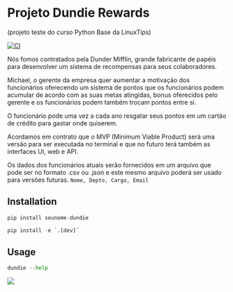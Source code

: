 # Projeto Dundie Rewards
(projeto teste do curso Python Base da LinuxTips)

[![CI](https://github.com/rochacbruno/dundie-rewards/actions/workflows/main.yml/badge.svg)](https://github.com/rochacbruno/dundie-rewards/actions/workflows/main.yml)

Nós fomos contratados pela Dunder Mifflin, grande fabricante de papéis para desenvolver um sistema
de recompensas para seus colaboradores.

Michael, o gerente da empresa quer aumentar a motivação dos funcionários oferecendo um sistema
de pontos que os funcionários podem acumular de acordo com as suas metas atingidas, bonus oferecidos
pelo gerente e os funcionários podem também trocam pontos entre sí.

O funcionário pode uma vez a cada ano resgatar seus pontos em um cartão de crédito para gastar onde
quiserem.

Acordamos em contrato que o MVP (Minimum Viable Product) será uma versão para ser executada no terminal
e que no futuro terá também as interfaces UI, web e API.

Os dados dos funcionários atuais serão fornecidos em um arquivo que pode ser no formato .csv ou .json
e este mesmo arquivo poderá ser usado para versões futuras. `Nome, Depto, Cargo, Email`


## Installation

```py
pip install seunome-dundie
```

```py
pip install -e `.[dev]`
```

## Usage

```py
dundie --help
```

![](./assets/dundie.gif)
